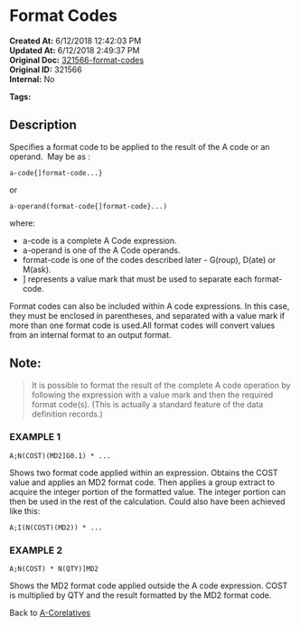 # Format Codes

**Created At:** 6/12/2018 12:42:03 PM  
**Updated At:** 6/12/2018 2:49:37 PM  
**Original Doc:** [321566-format-codes](https://docs.jbase.com/46351-conversion-processing/321566-format-codes)  
**Original ID:** 321566  
**Internal:** No  

**Tags:**
<badge text='format' vertical='middle' />
<badge text='jql' vertical='middle' />

## Description 

Specifies a format code to be applied to the result of the A code or an operand.  May be as :

```
a-code{]format-code...}
```

or

```
a-operand(format-code{]format-code}...)
```

where:

- a-code is a complete A Code expression.
- a-operand is one of the A Code operands.
- format-code is one of the codes described later - G(roup), D(ate) or M(ask).
- ] represents a value mark that must be used to separate each format-code.


Format codes can also be included within A code expressions. In this case, they must be enclosed in parentheses, and separated with a value mark if more than one format code is used.All format codes will convert values from an internal format to an output format.

## Note: 


> It is possible to format the result of the complete A code operation by following the expression with a value mark and then the required format code(s). (This is actually a standard feature of the data definition records.)




### EXAMPLE 1

```
A;N(COST)(MD2]G0.1) * ...
```

Shows two format code applied within an expression. Obtains the COST value and applies an MD2 format code. Then applies a group extract to acquire the integer portion of the formatted value. The integer portion can then be used in the rest of the calculation. Could also have been achieved like this:

```
A;I(N(COST)(MD2)) * ...
```

### EXAMPLE 2

```
A;N(COST) * N(QTY)]MD2
```

Shows the MD2 format code applied outside the A code expression. COST is multiplied by QTY and the result formatted by the MD2 format code.



Back to [A-Corelatives](./../a-correlatives)
